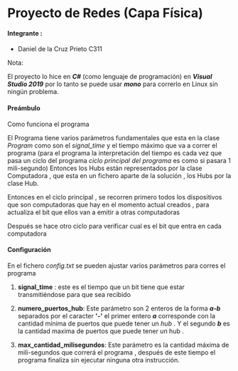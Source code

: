﻿# Proyecto de Redes  (Capa Física)

#### Integrante : 
 - Daniel de la Cruz Prieto C311

 Nota: 

 El proyecto lo hice en ***C#*** (como lenguaje de programación) en ***Visual Studio 2019*** 
 por lo tanto se puede usar ***mono*** para correrlo en Linux sin ningún problema.

 #### Preámbulo 

 Como funciona el programa


El Programa tiene varios parámetros fundamentales que esta en la clase *Program* como son el 
*signal_time* y el tiempo máximo que va a correr el programa (para el programa la interpretación del tiempo es cada vez que pasa un 
ciclo del programa *ciclo principal del programa* es como si pasara 1 mili-segundo) Entonces los Hubs están representados por la 
clase Computadora , que esta en un fichero aparte de la solución , los Hubs por la clase Hub.

Entonces en el ciclo principal , se recorren primero todos los dispositivos que son computadoras que hay en el momento actual creados , 
para actualiza el bit que ellos van a emitir a otras computadoras 

Después se hace otro ciclo para verificar cual es el bit que entra en cada computadora  


#### Configuración 

En el fichero *config.txt* se pueden ajustar varios parámetros para corres el programa

1. **signal_time** : este es el tiempo que un bit tiene que estar transmitiéndose para que sea recibido 

2. **numero_puertos_hub**: Este parámetro son 2 enteros de la forma ***a-b*** separados por el caracter **'-'**  el primer entero ***a*** corresponde con la cantidad mínima de puertos que puede tener un *hub* . Y el segundo ***b*** es la cantidad maxima de puertos que puede tener un hub .

3. **max_cantidad_milisegundos**: Este parámetro es la cantidad máxima de mili-segundos que correrá el programa , después de este tiempo el programa finaliza sin ejecutar ninguna otra instrucción. 